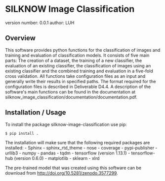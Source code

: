 SILKNOW Image Classification
===============================

version number: 0.0.1
author: LUH

Overview
--------
This software provides python functions for the classification of images and training and evaluation of classification models. It consists of five main parts: The creation of a dataset, the training of a new classifier, the evaluation of an existing classifier, the classification of images using an existing classifier and the combined training and evaluation in a five-fold cross validation. All functions take configuration files as an input and generally write their results in specified paths. The format required for the configuration files is described in Deliverable D4.4.  A description of the software's main functions can be found in the documentation at silknow_image_classification/documentation/documentation.pdf. 


Installation / Usage
--------------------

To install the package silknow-image-classification use pip:

    $ pip install .
	
The installation will make sure that the following required packages are installed:
	- Sphinx
	- sphinx_rtd_theme
	- nose
	- coverage
	- pypi-publisher
	- urllib3
	- numpy
	- pandas
	- tqdm
	- tensorflow (version 1.13.1)
	- tensorflow-hub (version 0.6.0)
	- matplotlib
	- sklearn
	- xlrd

The pre-trained model that was created using this software can be download from http://doi.org/10.5281/zenodo.3577299.